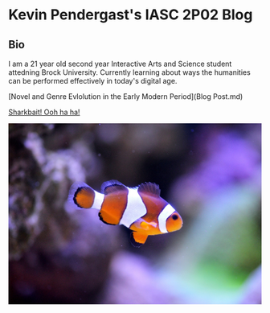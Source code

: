# Kevin Pendergast's IASC 2P02 Blog
## Bio

I am a 21 year old second year Interactive Arts and Science student attedning Brock University. Currently learning about ways the humanities can be performed effectively in today's digital age.

[Novel and Genre Evlolution in the Early Modern Period](Blog Post.md)





[Sharkbait! Ooh ha ha!](https://en.wikipedia.org/wiki/Finding_Nemo)

![](images/clownfish-1453910_1280.jpg)
